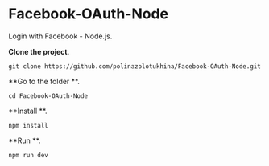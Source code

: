 # Facebook-OAuth-Node
Login with Facebook - Node.js. 



**Clone the project**. 
```
git clone https://github.com/polinazolotukhina/Facebook-OAuth-Node.git

```

**Go to the folder **. 

```
cd Facebook-OAuth-Node
```
**Install **.
```
npm install

```

**Run **. 

```
npm run dev

```
